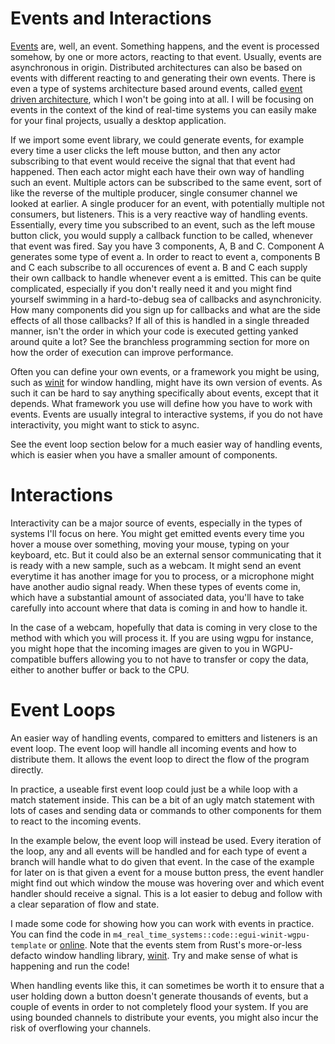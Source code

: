 # Events and Interactions
[Events][0] are, well, an event. Something happens, and the event is processed somehow, by one or more actors,
reacting to that event. Usually, events are asynchronous in origin. Distributed architectures can also be
based on events with different reacting to and generating their own events. There is even a type of systems
architecture based around events, called [event driven architecture][1], which I won't be going into at all. I
will be focusing on events in the context of the kind of real-time systems you can easily make for your final
projects, usually a desktop application.

If we import some event library, we could generate events, for example every time a user clicks the left mouse
button, and then any actor subscribing to that event would receive the signal that that event had happened.
Then each actor might each have their own way of handling such an event. Multiple actors can be subscribed to the
same event, sort of like the reverse of the multiple producer, single consumer channel we looked at earlier.
A single producer for an event, with potentially multiple not consumers, but listeners.
This is a very reactive way of handling events. Essentially, every time you subscribed to an event,
such as the left mouse button click, you would supply a callback function to be called, whenever
that event was fired. Say you have 3 components, A, B and C. Component A generates some type of event a.
In order to react to event a, components B and C each subscribe to all occurences of event a. B and C each
supply their own callback to handle whenever event a is emitted. This can be quite complicated,
especially if you don't really need it and you might find yourself swimming in a hard-to-debug sea of callbacks
and asynchronicity. How many components did you sign up for callbacks and what are the side effects of all those
callbacks? If all of this is handled in a single threaded manner, isn't the order in which your code is executed
getting yanked around quite a lot? See the branchless programming section for more on how the order of execution
can improve performance.

Often you can define your own events, or a framework you might be using, such as [winit][2] for window handling,
might have its own version of events. As such it can be hard to say anything specifically about events, except
that it depends. What framework you use will define how you have to work with events.
Events are usually integral to interactive systems, if you do not have interactivity, you might want to stick
to async.

See the event loop section below for a much easier way of handling events, which is easier when you have a smaller
amount of components.

# Interactions
Interactivity can be a major source of events, especially in the types of systems I'll focus on here.
You might get emitted events every time you hover a mouse over something, moving your mouse, typing on your
keyboard, etc. But it could also be an external sensor communicating that it is ready with a new sample, such as
a webcam. It might send an event everytime it has another image for you to process, or a microphone might
have another audio signal ready. When these types of events come in, which have a substantial amount of associated
data, you'll have to take carefully into account where that data is coming in and how to handle it.

In the case of a webcam, hopefully that data is coming in very close to the method with which you will process it.
If you are using wgpu for instance, you might hope that the incoming images are given to you in WGPU-compatible
buffers allowing you to not have to transfer or copy the data, either to another buffer or back to the CPU.

# Event Loops
An easier way of handling events, compared to emitters and listeners is an event loop. The event loop will handle
all incoming events and how to distribute them. It allows the event loop to direct the flow of the program directly.

In practice, a useable first event loop could just be a while loop with a match statement inside. This can be a
bit of an ugly match statement with lots of cases and sending data or commands to other components for them to
react to the incoming events.

In the example below, the event loop will instead be used. Every iteration of the loop, any and all events
will be handled and for each type of event a branch will handle what to do given that event. In the case
of the example for later on is that given a event for a mouse button press, the event handler might find out
which window the mouse was hovering over and which event handler should receive a signal.
This is a lot easier to debug and follow with a clear separation of flow and state.

I made some code for showing how you can work with events in practice. You can find the code in
```m4_real_time_systems::code::egui-winit-wgpu-template``` or [online][3]. Note that the events stem from
Rust's more-or-less defacto window handling library, [winit][2]. Try and make sense of what is happening
and run the code!

When handling events like this, it can sometimes be worth it to ensure that a user holding down a button
doesn't generate thousands of events, but a couple of events in order to not completely flood your system. If you
are using bounded channels to distribute your events, you might also incur the risk of overflowing your channels.

[0]: https://en.wikipedia.org/wiki/Event_(computing)
[1]: https://en.wikipedia.org/wiki/Event-driven_architecture
[2]: https://github.com/rust-windowing/winit
[3]: https://github.com/absorensen/the-guide/tree/main/m4_real_time_systems/code/egui-winit-wgpu-template
